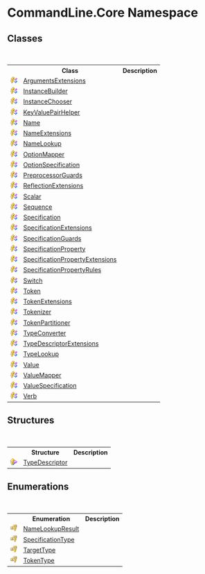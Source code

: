 # CommandLine.Core Namespace

## Classes
&nbsp;<table><tr><th></th><th>Class</th><th>Description</th></tr><tr><td>![Protected class](media/protclass.gif "Protected class")</td><td><a href="T_CommandLine_Core_ArgumentsExtensions">ArgumentsExtensions</a></td><td /></tr><tr><td>![Protected class](media/protclass.gif "Protected class")</td><td><a href="T_CommandLine_Core_InstanceBuilder">InstanceBuilder</a></td><td /></tr><tr><td>![Protected class](media/protclass.gif "Protected class")</td><td><a href="T_CommandLine_Core_InstanceChooser">InstanceChooser</a></td><td /></tr><tr><td>![Protected class](media/protclass.gif "Protected class")</td><td><a href="T_CommandLine_Core_KeyValuePairHelper">KeyValuePairHelper</a></td><td /></tr><tr><td>![Protected class](media/protclass.gif "Protected class")</td><td><a href="T_CommandLine_Core_Name">Name</a></td><td /></tr><tr><td>![Protected class](media/protclass.gif "Protected class")</td><td><a href="T_CommandLine_Core_NameExtensions">NameExtensions</a></td><td /></tr><tr><td>![Protected class](media/protclass.gif "Protected class")</td><td><a href="T_CommandLine_Core_NameLookup">NameLookup</a></td><td /></tr><tr><td>![Protected class](media/protclass.gif "Protected class")</td><td><a href="T_CommandLine_Core_OptionMapper">OptionMapper</a></td><td /></tr><tr><td>![Protected class](media/protclass.gif "Protected class")</td><td><a href="T_CommandLine_Core_OptionSpecification">OptionSpecification</a></td><td /></tr><tr><td>![Protected class](media/protclass.gif "Protected class")</td><td><a href="T_CommandLine_Core_PreprocessorGuards">PreprocessorGuards</a></td><td /></tr><tr><td>![Protected class](media/protclass.gif "Protected class")</td><td><a href="T_CommandLine_Core_ReflectionExtensions">ReflectionExtensions</a></td><td /></tr><tr><td>![Protected class](media/protclass.gif "Protected class")</td><td><a href="T_CommandLine_Core_Scalar">Scalar</a></td><td /></tr><tr><td>![Protected class](media/protclass.gif "Protected class")</td><td><a href="T_CommandLine_Core_Sequence">Sequence</a></td><td /></tr><tr><td>![Protected class](media/protclass.gif "Protected class")</td><td><a href="T_CommandLine_Core_Specification">Specification</a></td><td /></tr><tr><td>![Protected class](media/protclass.gif "Protected class")</td><td><a href="T_CommandLine_Core_SpecificationExtensions">SpecificationExtensions</a></td><td /></tr><tr><td>![Protected class](media/protclass.gif "Protected class")</td><td><a href="T_CommandLine_Core_SpecificationGuards">SpecificationGuards</a></td><td /></tr><tr><td>![Protected class](media/protclass.gif "Protected class")</td><td><a href="T_CommandLine_Core_SpecificationProperty">SpecificationProperty</a></td><td /></tr><tr><td>![Protected class](media/protclass.gif "Protected class")</td><td><a href="T_CommandLine_Core_SpecificationPropertyExtensions">SpecificationPropertyExtensions</a></td><td /></tr><tr><td>![Protected class](media/protclass.gif "Protected class")</td><td><a href="T_CommandLine_Core_SpecificationPropertyRules">SpecificationPropertyRules</a></td><td /></tr><tr><td>![Protected class](media/protclass.gif "Protected class")</td><td><a href="T_CommandLine_Core_Switch">Switch</a></td><td /></tr><tr><td>![Protected class](media/protclass.gif "Protected class")</td><td><a href="T_CommandLine_Core_Token">Token</a></td><td /></tr><tr><td>![Protected class](media/protclass.gif "Protected class")</td><td><a href="T_CommandLine_Core_TokenExtensions">TokenExtensions</a></td><td /></tr><tr><td>![Protected class](media/protclass.gif "Protected class")</td><td><a href="T_CommandLine_Core_Tokenizer">Tokenizer</a></td><td /></tr><tr><td>![Protected class](media/protclass.gif "Protected class")</td><td><a href="T_CommandLine_Core_TokenPartitioner">TokenPartitioner</a></td><td /></tr><tr><td>![Protected class](media/protclass.gif "Protected class")</td><td><a href="T_CommandLine_Core_TypeConverter">TypeConverter</a></td><td /></tr><tr><td>![Protected class](media/protclass.gif "Protected class")</td><td><a href="T_CommandLine_Core_TypeDescriptorExtensions">TypeDescriptorExtensions</a></td><td /></tr><tr><td>![Protected class](media/protclass.gif "Protected class")</td><td><a href="T_CommandLine_Core_TypeLookup">TypeLookup</a></td><td /></tr><tr><td>![Protected class](media/protclass.gif "Protected class")</td><td><a href="T_CommandLine_Core_Value">Value</a></td><td /></tr><tr><td>![Protected class](media/protclass.gif "Protected class")</td><td><a href="T_CommandLine_Core_ValueMapper">ValueMapper</a></td><td /></tr><tr><td>![Protected class](media/protclass.gif "Protected class")</td><td><a href="T_CommandLine_Core_ValueSpecification">ValueSpecification</a></td><td /></tr><tr><td>![Protected class](media/protclass.gif "Protected class")</td><td><a href="T_CommandLine_Core_Verb">Verb</a></td><td /></tr></table>

## Structures
&nbsp;<table><tr><th></th><th>Structure</th><th>Description</th></tr><tr><td>![Protected structure](media/protstructure.gif "Protected structure")</td><td><a href="T_CommandLine_Core_TypeDescriptor">TypeDescriptor</a></td><td /></tr></table>

## Enumerations
&nbsp;<table><tr><th></th><th>Enumeration</th><th>Description</th></tr><tr><td>![Protected enumeration](media/protenumeration.gif "Protected enumeration")</td><td><a href="T_CommandLine_Core_NameLookupResult">NameLookupResult</a></td><td /></tr><tr><td>![Protected enumeration](media/protenumeration.gif "Protected enumeration")</td><td><a href="T_CommandLine_Core_SpecificationType">SpecificationType</a></td><td /></tr><tr><td>![Protected enumeration](media/protenumeration.gif "Protected enumeration")</td><td><a href="T_CommandLine_Core_TargetType">TargetType</a></td><td /></tr><tr><td>![Protected enumeration](media/protenumeration.gif "Protected enumeration")</td><td><a href="T_CommandLine_Core_TokenType">TokenType</a></td><td /></tr></table>&nbsp;
